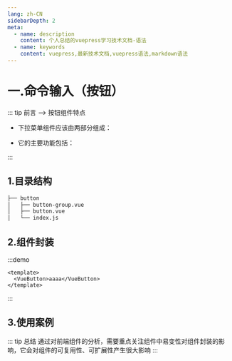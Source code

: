 ```yaml
---
lang: zh-CN
sidebarDepth: 2
meta:
  - name: description
    content: 个人总结的vuepress学习技术文档-语法
  - name: keywords
    content: vuepress,最新技术文档,vuepress语法,markdown语法
---
```


# 一.命令输入（按钮）

::: tip 前言 --> 按钮组件特点

- 下拉菜单组件应该由两部分组成：

- 它的主要功能包括：


:::

## 1.目录结构

```sh
├── button
│   ├── button-group.vue
│   ├── button.vue
│   └── index.js
```

## 2.组件封装

:::demo

```vue
<template>
  <VueButton>aaaa</VueButton>
</template>
```

:::
## 3.使用案例

::: tip 总结
通过对前端组件的分析，需要重点关注组件中易变性对组件封装的影响，它会对组件的可复用性、可扩展性产生很大影响
:::

